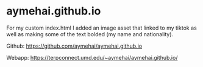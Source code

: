 # aymehai.github.io

For my custom index.html I added an image asset that linked to my tiktok as well as making some of the text bolded (my name and nationality).

Github: https://github.com/aymehai/aymehai.github.io

Webapp: https://terpconnect.umd.edu/~aymehai/aymehai.github.io/